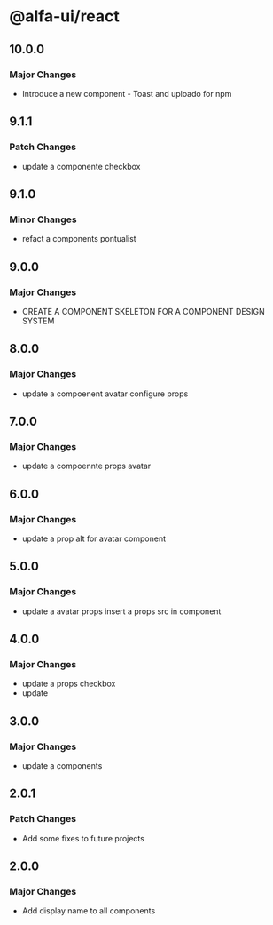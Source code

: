 # @alfa-ui/react

## 10.0.0

### Major Changes

- Introduce a new component - Toast and uploado for npm

## 9.1.1

### Patch Changes

- update a componente checkbox

## 9.1.0

### Minor Changes

- refact a components pontualist

## 9.0.0

### Major Changes

- CREATE A COMPONENT SKELETON FOR A COMPONENT DESIGN SYSTEM

## 8.0.0

### Major Changes

- update a compoenent avatar configure props

## 7.0.0

### Major Changes

- update a compoennte props avatar

## 6.0.0

### Major Changes

- update a prop alt for avatar component

## 5.0.0

### Major Changes

- update a avatar props insert a props src in component

## 4.0.0

### Major Changes

- update a props checkbox
- update

## 3.0.0

### Major Changes

- update a components

## 2.0.1

### Patch Changes

- Add some fixes to future projects

## 2.0.0

### Major Changes

- Add display name to all components
